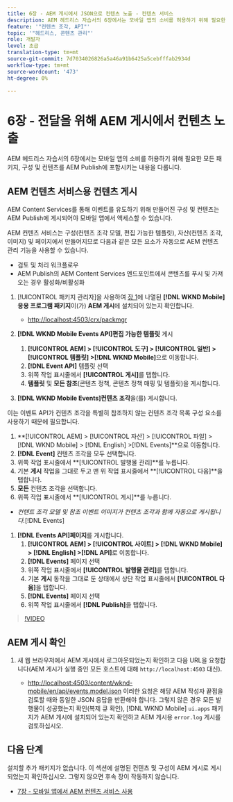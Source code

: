 ```yaml
---
title: 6장 - AEM 게시에서 JSON으로 컨텐츠 노출 - 컨텐츠 서비스
description: AEM 헤드리스 자습서의 6장에서는 모바일 앱의 소비를 허용하기 위해 필요한 모든 패키지, 구성 및 컨텐츠를 AEM Publish에 포함시키는 내용을 다룹니다.
feature: '"컨텐츠 조각, API"'
topic: '"헤드리스, 콘텐츠 관리"'
role: 개발자
level: 초급
translation-type: tm+mt
source-git-commit: 7d7034026826a5a46a91b6425a5cebfffab2934d
workflow-type: tm+mt
source-wordcount: '473'
ht-degree: 0%

---
```



# 6장 - 전달을 위해 AEM 게시에서 컨텐츠 노출

AEM 헤드리스 자습서의 6장에서는 모바일 앱의 소비를 허용하기 위해 필요한 모든 패키지, 구성 및 컨텐츠를 AEM Publish에 포함시키는 내용을 다룹니다.

## AEM 컨텐츠 서비스용 컨텐츠 게시

AEM Content Services를 통해 이벤트를 유도하기 위해 만들어진 구성 및 컨텐츠는 AEM Publish에 게시되어야 모바일 앱에서 액세스할 수 있습니다.

AEM 컨텐츠 서비스는 구성(컨텐츠 조각 모델, 편집 가능한 템플릿), 자산(컨텐츠 조각, 이미지) 및 페이지에서 만들어지므로 다음과 같은 모든 요소가 자동으로 AEM 컨텐츠 관리 기능을 사용할 수 있습니다.

* 검토 및 처리 워크플로우
* AEM Publish의 AEM Content Services 엔드포인트에서 콘텐츠를 푸시 및 가져오는 경우 활성화/비활성화

1. [!UICONTROL 패키지 관리자]을 사용하여 [장 1](./chapter-1.md#wknd-mobile-application-packages)에 나열된 **[!DNL WKND Mobile]응용 프로그램 패키지**&#x200B;이(가) **AEM 게시**&#x200B;에 설치되어 있는지 확인합니다.
   * [http://localhost:4503/crx/packmgr](http://localhost:4503/crx/packmgr)

1. **[!DNL WKND Mobile Events API]편집 가능한 템플릿** 게시
   1. **[!UICONTROL AEM] > [!UICONTROL 도구] > [!UICONTROL 일반] > [!UICONTROL 템플릿] >[!DNL WKND Mobile]**&#x200B;으로 이동합니다.
   1. **[!DNL Event API]** 템플릿 선택
   1. 위쪽 작업 표시줄에서 **[!UICONTROL 게시]**&#x200B;를 탭합니다.
   1. **템플릿** 및 **모든 참조**(콘텐츠 정책, 콘텐츠 정책 매핑 및 템플릿)을 게시합니다.

1. **[!DNL WKND Mobile Events]컨텐츠 조각**&#x200B;을(를) 게시합니다.

이는 이벤트 API가 컨텐츠 조각을 특별히 참조하지 않는 컨텐츠 조각 목록 구성 요소를 사용하기 때문에 필요합니다.
1. **[!UICONTROL AEM] > [!UICONTROL 자산] > [!UICONTROL 파일] > [!DNL WKND Mobile] > [!DNL English] >[!DNL Events]**으로 이동합니다.
1. **[!DNL Event]** 컨텐츠 조각을 모두 선택합니다.
1. 위쪽 작업 표시줄에서 **[!UICONTROL 발행물 관리]**를 누릅니다.
1. 기본 **게시** 작업을 그대로 두고 맨 위 작업 표시줄에서 **[!UICONTROL 다음]**을 탭합니다.
1. **모든** 컨텐츠 조각을 선택합니다.
1. 위쪽 작업 표시줄에서 **[!UICONTROL 게시]**를 누릅니다.
* *컨텐트 조각 모델 및 참조 이벤트 이미지가 컨텐츠 조각과 함께 자동으로 게시됩니다.*[!DNL Events]

1. **[!DNL Events API]페이지**&#x200B;를 게시합니다.
   1. **[!UICONTROL AEM] > [!UICONTROL 사이트] > [!DNL WKND Mobile] > [!DNL English] >[!DNL API]**&#x200B;로 이동합니다.
   1. **[!DNL Events]** 페이지 선택
   1. 위쪽 작업 표시줄에서 **[!UICONTROL 발행물 관리]**&#x200B;를 탭합니다.
   1. 기본 **게시** 동작을 그대로 둔 상태에서 상단 작업 표시줄에서 **[!UICONTROL 다음]**&#x200B;을 탭합니다.
   1. **[!DNL Events]** 페이지 선택
   1. 위쪽 작업 표시줄에서 **[!DNL Publish]**&#x200B;을 탭합니다.

>[!VIDEO](https://video.tv.adobe.com/v/28343/?quality=12&learn=on)

## AEM 게시 확인

1. 새 웹 브라우저에서 AEM 게시에서 로그아웃되었는지 확인하고 다음 URL을 요청합니다(AEM 게시가 실행 중인 모든 호스트에 대해 `http://localhost:4503` 대신).

   * [http://localhost:4503/content/wknd-mobile/en/api/events.model.json](http://localhost:4503/content/wknd-mobile/en/api/events.model.tidy.json)
   이러한 요청은 해당 AEM 작성자 끝점을 검토할 때와 동일한 JSON 응답을 반환해야 합니다. 그렇지 않은 경우 모든 발행물이 성공했는지 확인(복제 큐 확인), [!DNL WKND Mobile] `ui.apps` 패키지가 AEM 게시에 설치되어 있는지 확인하고 AEM 게시용 `error.log` 게시를 검토하십시오.

## 다음 단계

설치할 추가 패키지가 없습니다. 이 섹션에 설명된 컨텐츠 및 구성이 AEM 게시로 게시되었는지 확인하십시오. 그렇지 않으면 후속 장이 작동하지 않습니다.

* [7장 - 모바일 앱에서 AEM 컨텐츠 서비스 사용](./chapter-7.md)
